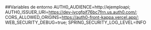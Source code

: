 ##Variables de entorno
AUTH0_AUDIENCE=http://ejemploapi; AUTH0_ISSUER_URI=https://dev-ivcgfpif76bc7frn.us.auth0.com/; CORS_ALLOWED_ORIGINS=https://auth0-front-kappa.vercel.app/; WEB_SECURITY_DEBUG=true; SPRING_SECURITY_LOG_LEVEL=INFO
